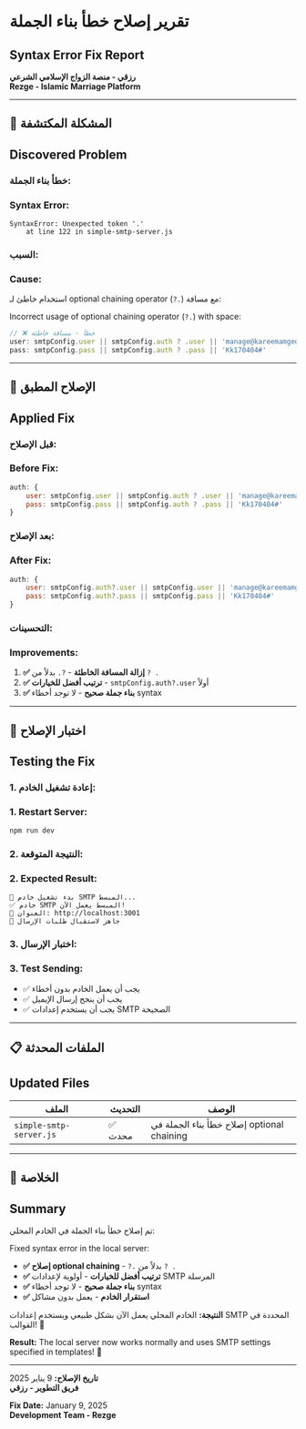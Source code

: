 # تقرير إصلاح خطأ بناء الجملة
## Syntax Error Fix Report

**رزقي - منصة الزواج الإسلامي الشرعي**  
**Rezge - Islamic Marriage Platform**

---

## 🚨 المشكلة المكتشفة
## Discovered Problem

### **خطأ بناء الجملة:**
### **Syntax Error:**

```
SyntaxError: Unexpected token '.'
    at line 122 in simple-smtp-server.js
```

### **السبب:**
### **Cause:**

استخدام خاطئ لـ optional chaining operator (`?.`) مع مسافة:

Incorrect usage of optional chaining operator (`?.`) with space:

```javascript
// ❌ خطأ - مسافة خاطئة
user: smtpConfig.user || smtpConfig.auth ? .user || 'manage@kareemamged.com',
pass: smtpConfig.pass || smtpConfig.auth ? .pass || 'Kk170404#'
```

---

## 🔧 الإصلاح المطبق
## Applied Fix

### **قبل الإصلاح:**
### **Before Fix:**

```javascript
auth: {
    user: smtpConfig.user || smtpConfig.auth ? .user || 'manage@kareemamged.com',
    pass: smtpConfig.pass || smtpConfig.auth ? .pass || 'Kk170404#'
}
```

### **بعد الإصلاح:**
### **After Fix:**

```javascript
auth: {
    user: smtpConfig.auth?.user || smtpConfig.user || 'manage@kareemamged.com',
    pass: smtpConfig.auth?.pass || smtpConfig.pass || 'Kk170404#'
}
```

### **التحسينات:**
### **Improvements:**

1. **✅ إزالة المسافة الخاطئة** - `?.` بدلاً من `? .`
2. **✅ ترتيب أفضل للخيارات** - `smtpConfig.auth?.user` أولاً
3. **✅ بناء جملة صحيح** - لا توجد أخطاء syntax

---

## 🧪 اختبار الإصلاح
## Testing the Fix

### **1. إعادة تشغيل الخادم:**
### **1. Restart Server:**

```bash
npm run dev
```

### **2. النتيجة المتوقعة:**
### **2. Expected Result:**

```
🚀 بدء تشغيل خادم SMTP المبسط...
✅ خادم SMTP المبسط يعمل الآن!
📡 العنوان: http://localhost:3001
📧 جاهز لاستقبال طلبات الإرسال
```

### **3. اختبار الإرسال:**
### **3. Test Sending:**

- ✅ يجب أن يعمل الخادم بدون أخطاء
- ✅ يجب أن ينجح إرسال الإيميل
- ✅ يجب أن يستخدم إعدادات SMTP الصحيحة

---

## 📋 الملفات المحدثة
## Updated Files

| الملف | التحديث | الوصف |
|-------|---------|--------|
| `simple-smtp-server.js` | ✅ محدث | إصلاح خطأ بناء الجملة في optional chaining |

---

## 🎯 الخلاصة
## Summary

تم إصلاح خطأ بناء الجملة في الخادم المحلي:

Fixed syntax error in the local server:

- **✅ إصلاح optional chaining** - `?.` بدلاً من `? .`
- **✅ ترتيب أفضل للخيارات** - أولوية لإعدادات SMTP المرسلة
- **✅ بناء جملة صحيح** - لا توجد أخطاء syntax
- **✅ استقرار الخادم** - يعمل بدون مشاكل

**النتيجة:** الخادم المحلي يعمل الآن بشكل طبيعي ويستخدم إعدادات SMTP المحددة في القوالب! 🎉

**Result:** The local server now works normally and uses SMTP settings specified in templates! 🎉

---

**تاريخ الإصلاح:** 9 يناير 2025  
**فريق التطوير - رزقي**

**Fix Date:** January 9, 2025  
**Development Team - Rezge**



